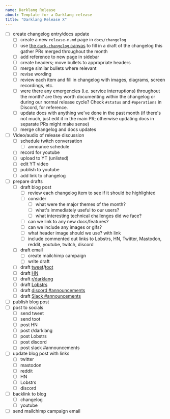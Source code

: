 ```yaml
---
name: Darklang Release
about: Template for a Darklang release
title: "Darklang Release X"
---
```


- [ ] create changelog entry/docs update
  - [ ] create a new `release-n.md` page in `docs/changelog`
  - [ ] use [the `dark-changelog` canvas](https://darklang.com/a/dark-changelog)
        to fill in a draft of the changelog this gather PRs merged throughout
        the month
  - [ ] add reference to new page in sidebar
  - [ ] create headers; move bullets to appropriate headers
  - [ ] merge similar bullets where relevant
  - [ ] revise wording
  - [ ] review each item and fill in changelog with images, diagrams, screen
        recordings, etc.
  - [ ] were there any emergencies (i.e. service interruptions) throughout the
        month? are they worth documenting within the changelog or during our
        normal release cycle? Check `#status` and `#operations` in Discord, for
        reference.
  - [ ] update docs with anything we've done in the past month (if there's not
        much, just edit it in the main PR; otherwise updating docs in separate
        PRs might make sense)
  - [ ] merge changelog and docs updates
- [ ] Video/audio of release discussion
  - [ ] schedule twitch conversation
    - [ ] announce schedule
  - [ ] record for youtube
  - [ ] upload to YT (unlisted)
  - [ ] edit YT video
  - [ ] publish to youtube
  - [ ] add link to changelog
- [ ] prepare drafts
  - [ ] draft blog post
    - [ ] review each changelog item to see if it should be highlighted
    - [ ] consider
      - [ ] what were the major themes of the month?
      - [ ] what's immediately useful to our users?
      - [ ] what interesting technical challenges did we face?
    - [ ] can we link to any new docs/features?
    - [ ] can we include any images or gifs?
    - [ ] what header image should we use? with link
    - [ ] include commented out links to Lobstrs, HN, Twitter, Mastodon, reddit,
          youtube, twitch, discord
  - [ ] draft email
    - [ ] create mailchimp campaign
    - [ ] write draft
  - [ ] draft
        [tweet](https://twitter.com/darklang)/[toot](https://devtools.social/@darklang)
  - [ ] draft [HN](https://news.ycombinator.com/submit)
  - [ ] draft [r/darklang](https://reddit.com/r/darklang)
  - [ ] draft [Lobstrs](https://lobste.rs/stories/new)
  - [ ] draft
        [discord #announcements](https://discord.com/channels/1015413734153388094/1015432022489043025)
  - [ ] draft
        [Slack #announcements](https://darkcommunity.slack.com/archives/CP22G0GSJ)
- [ ] publish blog post
- [ ] post to socials
  - [ ] send tweet
  - [ ] send toot
  - [ ] post HN
  - [ ] post r/darklang
  - [ ] post Lobstrs
  - [ ] post discord
  - [ ] post slack \#announcements
- [ ] update blog post with links
  - [ ] twitter
  - [ ] mastodon
  - [ ] reddit
  - [ ] HN
  - [ ] Lobstrs
  - [ ] discord
- [ ] backlink to blog
  - [ ] changelog
  - [ ] youtube
- [ ] send mailchimp campaign email
